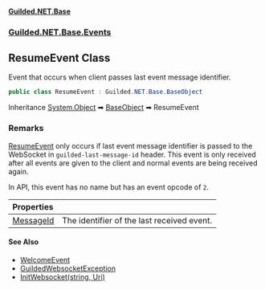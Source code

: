 
#### [Guilded.NET.Base](Guilded_NET_Base 'Guilded_NET_Base')
### [Guilded.NET.Base.Events](Guilded_NET_Base#Guilded_NET_Base_Events 'Guilded.NET.Base.Events')
## ResumeEvent Class
Event that occurs when client passes last event message identifier.  
```csharp
public class ResumeEvent : Guilded.NET.Base.BaseObject
```

Inheritance [System.Object](https://docs.microsoft.com/en-us/dotnet/api/System.Object 'System.Object') &#x27A1; [BaseObject](BaseObject 'Guilded.NET.Base.BaseObject') &#x27A1; ResumeEvent  
### Remarks
[ResumeEvent](ResumeEvent 'Guilded.NET.Base.Events.ResumeEvent') only occurs if last event message identifier is passed to the WebSocket in `guilded-last-message-id` header. This event is only received after all events are given to the client and normal events are being received again.



In API, this event has no name but has an event opcode of `2`.

| Properties | |
| :--- | :--- |
| [MessageId](ResumeEvent_MessageId 'Guilded.NET.Base.Events.ResumeEvent.MessageId') | The identifier of the last received event.<br/> |

#### See Also
- [WelcomeEvent](WelcomeEvent 'Guilded.NET.Base.Events.WelcomeEvent')
- [GuildedWebsocketException](GuildedWebsocketException 'Guilded.NET.Base.GuildedWebsocketException')
- [InitWebsocket(string, Uri)](BaseGuildedClient_InitWebsocket(string_Uri) 'Guilded.NET.Base.BaseGuildedClient.InitWebsocket(string, System.Uri)')

